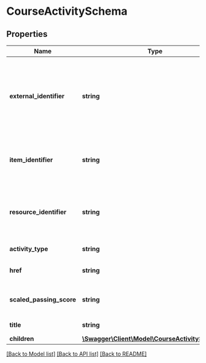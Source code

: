 # CourseActivitySchema

## Properties
Name | Type | Description | Notes
------------ | ------------- | ------------- | -------------
**external_identifier** | **string** | An arbitrary identifier that the external LMS system can associate with this LearningObject to track it as it isreused across courses | [optional] 
**item_identifier** | **string** | The string which identifies this activity in the context of its course | [optional] 
**resource_identifier** | **string** | The string which identifies this activity&#39;s resource in a course&#39;s manifest | [optional] 
**activity_type** | **string** | The type of activity this is | [optional] 
**href** | **string** | The web path used to launch this activity | [optional] 
**scaled_passing_score** | **string** | The score required of a learner to pass this activity | [optional] 
**title** | **string** | The title of the activity | [optional] 
**children** | [**\Swagger\Client\Model\CourseActivitySchema[]**](CourseActivitySchema.md) |  | [optional] 

[[Back to Model list]](../README.md#documentation-for-models) [[Back to API list]](../README.md#documentation-for-api-endpoints) [[Back to README]](../README.md)


